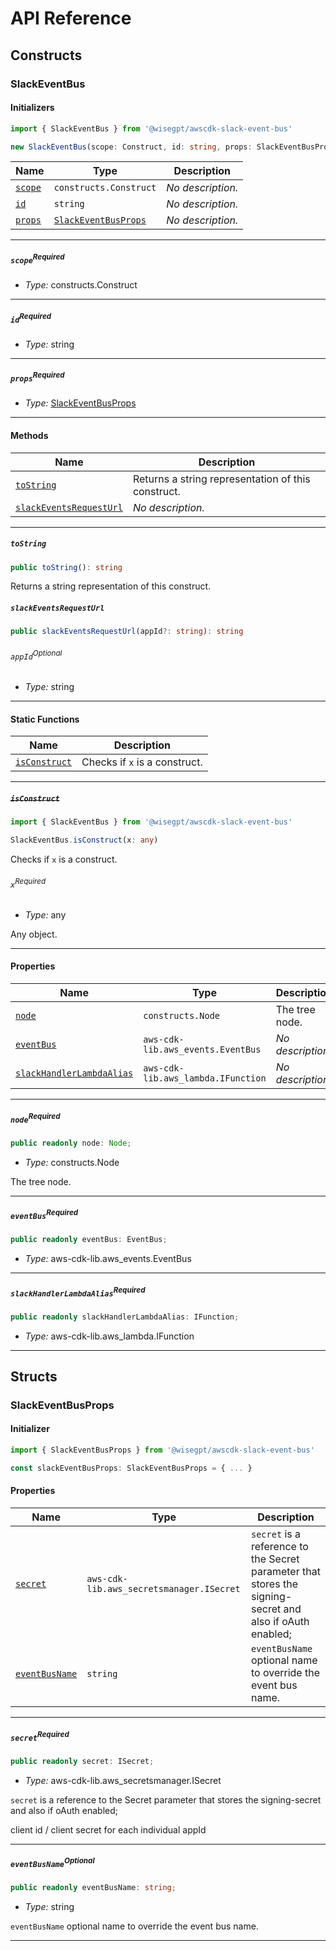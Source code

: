 # API Reference <a name="API Reference" id="api-reference"></a>

## Constructs <a name="Constructs" id="Constructs"></a>

### SlackEventBus <a name="SlackEventBus" id="@wisegpt/awscdk-slack-event-bus.SlackEventBus"></a>

#### Initializers <a name="Initializers" id="@wisegpt/awscdk-slack-event-bus.SlackEventBus.Initializer"></a>

```typescript
import { SlackEventBus } from '@wisegpt/awscdk-slack-event-bus'

new SlackEventBus(scope: Construct, id: string, props: SlackEventBusProps)
```

| **Name** | **Type** | **Description** |
| --- | --- | --- |
| <code><a href="#@wisegpt/awscdk-slack-event-bus.SlackEventBus.Initializer.parameter.scope">scope</a></code> | <code>constructs.Construct</code> | *No description.* |
| <code><a href="#@wisegpt/awscdk-slack-event-bus.SlackEventBus.Initializer.parameter.id">id</a></code> | <code>string</code> | *No description.* |
| <code><a href="#@wisegpt/awscdk-slack-event-bus.SlackEventBus.Initializer.parameter.props">props</a></code> | <code><a href="#@wisegpt/awscdk-slack-event-bus.SlackEventBusProps">SlackEventBusProps</a></code> | *No description.* |

---

##### `scope`<sup>Required</sup> <a name="scope" id="@wisegpt/awscdk-slack-event-bus.SlackEventBus.Initializer.parameter.scope"></a>

- *Type:* constructs.Construct

---

##### `id`<sup>Required</sup> <a name="id" id="@wisegpt/awscdk-slack-event-bus.SlackEventBus.Initializer.parameter.id"></a>

- *Type:* string

---

##### `props`<sup>Required</sup> <a name="props" id="@wisegpt/awscdk-slack-event-bus.SlackEventBus.Initializer.parameter.props"></a>

- *Type:* <a href="#@wisegpt/awscdk-slack-event-bus.SlackEventBusProps">SlackEventBusProps</a>

---

#### Methods <a name="Methods" id="Methods"></a>

| **Name** | **Description** |
| --- | --- |
| <code><a href="#@wisegpt/awscdk-slack-event-bus.SlackEventBus.toString">toString</a></code> | Returns a string representation of this construct. |
| <code><a href="#@wisegpt/awscdk-slack-event-bus.SlackEventBus.slackEventsRequestUrl">slackEventsRequestUrl</a></code> | *No description.* |

---

##### `toString` <a name="toString" id="@wisegpt/awscdk-slack-event-bus.SlackEventBus.toString"></a>

```typescript
public toString(): string
```

Returns a string representation of this construct.

##### `slackEventsRequestUrl` <a name="slackEventsRequestUrl" id="@wisegpt/awscdk-slack-event-bus.SlackEventBus.slackEventsRequestUrl"></a>

```typescript
public slackEventsRequestUrl(appId?: string): string
```

###### `appId`<sup>Optional</sup> <a name="appId" id="@wisegpt/awscdk-slack-event-bus.SlackEventBus.slackEventsRequestUrl.parameter.appId"></a>

- *Type:* string

---

#### Static Functions <a name="Static Functions" id="Static Functions"></a>

| **Name** | **Description** |
| --- | --- |
| <code><a href="#@wisegpt/awscdk-slack-event-bus.SlackEventBus.isConstruct">isConstruct</a></code> | Checks if `x` is a construct. |

---

##### ~~`isConstruct`~~ <a name="isConstruct" id="@wisegpt/awscdk-slack-event-bus.SlackEventBus.isConstruct"></a>

```typescript
import { SlackEventBus } from '@wisegpt/awscdk-slack-event-bus'

SlackEventBus.isConstruct(x: any)
```

Checks if `x` is a construct.

###### `x`<sup>Required</sup> <a name="x" id="@wisegpt/awscdk-slack-event-bus.SlackEventBus.isConstruct.parameter.x"></a>

- *Type:* any

Any object.

---

#### Properties <a name="Properties" id="Properties"></a>

| **Name** | **Type** | **Description** |
| --- | --- | --- |
| <code><a href="#@wisegpt/awscdk-slack-event-bus.SlackEventBus.property.node">node</a></code> | <code>constructs.Node</code> | The tree node. |
| <code><a href="#@wisegpt/awscdk-slack-event-bus.SlackEventBus.property.eventBus">eventBus</a></code> | <code>aws-cdk-lib.aws_events.EventBus</code> | *No description.* |
| <code><a href="#@wisegpt/awscdk-slack-event-bus.SlackEventBus.property.slackHandlerLambdaAlias">slackHandlerLambdaAlias</a></code> | <code>aws-cdk-lib.aws_lambda.IFunction</code> | *No description.* |

---

##### `node`<sup>Required</sup> <a name="node" id="@wisegpt/awscdk-slack-event-bus.SlackEventBus.property.node"></a>

```typescript
public readonly node: Node;
```

- *Type:* constructs.Node

The tree node.

---

##### `eventBus`<sup>Required</sup> <a name="eventBus" id="@wisegpt/awscdk-slack-event-bus.SlackEventBus.property.eventBus"></a>

```typescript
public readonly eventBus: EventBus;
```

- *Type:* aws-cdk-lib.aws_events.EventBus

---

##### `slackHandlerLambdaAlias`<sup>Required</sup> <a name="slackHandlerLambdaAlias" id="@wisegpt/awscdk-slack-event-bus.SlackEventBus.property.slackHandlerLambdaAlias"></a>

```typescript
public readonly slackHandlerLambdaAlias: IFunction;
```

- *Type:* aws-cdk-lib.aws_lambda.IFunction

---


## Structs <a name="Structs" id="Structs"></a>

### SlackEventBusProps <a name="SlackEventBusProps" id="@wisegpt/awscdk-slack-event-bus.SlackEventBusProps"></a>

#### Initializer <a name="Initializer" id="@wisegpt/awscdk-slack-event-bus.SlackEventBusProps.Initializer"></a>

```typescript
import { SlackEventBusProps } from '@wisegpt/awscdk-slack-event-bus'

const slackEventBusProps: SlackEventBusProps = { ... }
```

#### Properties <a name="Properties" id="Properties"></a>

| **Name** | **Type** | **Description** |
| --- | --- | --- |
| <code><a href="#@wisegpt/awscdk-slack-event-bus.SlackEventBusProps.property.secret">secret</a></code> | <code>aws-cdk-lib.aws_secretsmanager.ISecret</code> | `secret` is a reference to the Secret parameter that stores the signing-secret and also if oAuth enabled; |
| <code><a href="#@wisegpt/awscdk-slack-event-bus.SlackEventBusProps.property.eventBusName">eventBusName</a></code> | <code>string</code> | `eventBusName` optional name to override the event bus name. |

---

##### `secret`<sup>Required</sup> <a name="secret" id="@wisegpt/awscdk-slack-event-bus.SlackEventBusProps.property.secret"></a>

```typescript
public readonly secret: ISecret;
```

- *Type:* aws-cdk-lib.aws_secretsmanager.ISecret

`secret` is a reference to the Secret parameter that stores the signing-secret and also if oAuth enabled;

client id / client secret for each individual appId

---

##### `eventBusName`<sup>Optional</sup> <a name="eventBusName" id="@wisegpt/awscdk-slack-event-bus.SlackEventBusProps.property.eventBusName"></a>

```typescript
public readonly eventBusName: string;
```

- *Type:* string

`eventBusName` optional name to override the event bus name.

---



